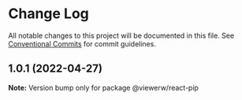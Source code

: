 # Change Log

All notable changes to this project will be documented in this file. See [Conventional Commits](https://conventionalcommits.org) for commit guidelines.

## 1.0.1 (2022-04-27)

**Note:** Version bump only for package @viewerw/react-pip
